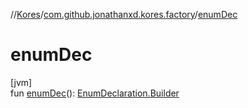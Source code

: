 //[Kores](../../index.md)/[com.github.jonathanxd.kores.factory](index.md)/[enumDec](enum-dec.md)

# enumDec

[jvm]\
fun [enumDec](enum-dec.md)(): [EnumDeclaration.Builder](../com.github.jonathanxd.kores.base/-enum-declaration/-builder/index.md)
